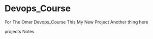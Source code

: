 # Devops_Course
For The Omer  Devops_Course
This My New Project 
Another thing here

projects Notes
